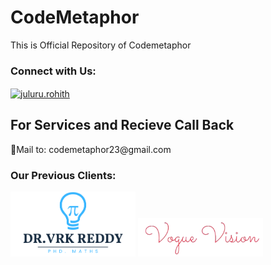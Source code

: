 # CodeMetaphor

This is Official Repository of Codemetaphor


<h3 align="left">Connect with Us:</h3>
<p align="left">
<a href="https://www.instagram.com/codemetaphor/" target="blank"><img align="center" src="https://raw.githubusercontent.com/rahuldkjain/github-profile-readme-generator/master/src/images/icons/Social/instagram.svg" alt="juluru.rohith" height="30" width="40" /></a>
</p>

<h2>For Services and Recieve Call Back</h2>
💬Mail to: codemetaphor23@gmail.com 
<p>

<h3>Our Previous Clients:</h3>
<a href="https://vrkreddy.com/"><img width="200" src="assests/blue white minimalist bulb math logo design (2).png" /></a>
<a href="https://se.rohith.xyz/"><img width="200" src="assests/vogue.png" /></a>

</p>
